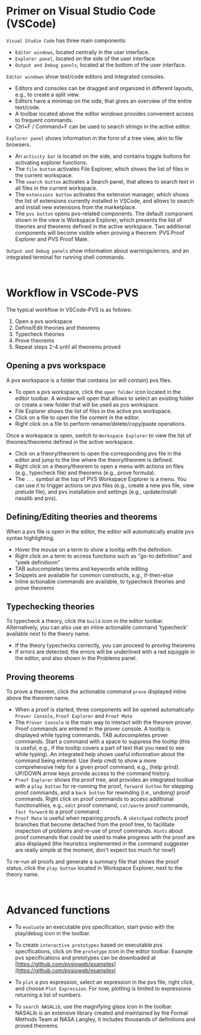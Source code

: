 # Primer on Visual Studio Code (VSCode)
`Visual Studio Code` has three main components:
- `Editor windows`, located centrally in the user interface.
- `Explorer panel`, located on the side of the user interface.
- `Output and Debug panels`, located at the bottom of the user interface.

`Editor windows` show text/code editors and integrated consoles.
- Editors and consoles can be dragged and organized in different layouts, e.g., to create a split view.
- Editors have a minimap on the side, that gives an overview of the entire text/code.
- A toolbar located above the editor windows provides convenient access to frequent commands.
- Ctrl+F / Command+F can be used to search strings in the active editor.

`Explorer panel` shows information in the form of a tree view, akin to file browsers.
- An `activity bar` is located on the side, and contains toggle buttons for activating explorer functions.
- The `file button` activates File Explorer, which shows the list of files in the current workspace.
- The `search button` activates a Search panel, that allows to search text in all files in the current workspace.
- The `extensions button` activates the extension manager, which shows the list of extensions currently installed in VSCode, and allows to search and install new extensions from the marketplace.
- The `pvs button` opens pvs-related components. The default component shown in the view is Workspace Explorer, which presents the list of theories and theorems defined in the active workspace. Two additional components will become visible when proving a theorem: PVS Proof Explorer and PVS Proof Mate.

`Output and Debug panels` show information about warnings/errors, and an integrated terminal for running shell commands.

<br>

# Workflow in VSCode-PVS
The typical workflow in VSCode-PVS is as follows:
1. Open a pvs workspace
2. Define/Edit theories and theorems
3. Typecheck theories
4. Prove theorems
5. Repeat steps 2-4 until all theorems proved

## Opening a pvs workspace
A pvs workspace is a folder that contains (or will contain) pvs files.
- To open a pvs workspace, click the `open folder` icon located in the editor toolbar. A window will open that allows to select an existing folder or create a new folder that will be used as pvs workspace.
- File Explorer shows the list of files in the active pvs workspace. 
- Click on a file to open the file content in the editor.
- Right click on a file to perform rename/delete/copy/paste operations. 

Once a workspace is open, switch to `Workspace Explorer` to view the list of theories/theorems defined in the active workspace.
- Click on a theory/theorem to open the corresponding pvs file in the editor and jump to the line where the theory/theorem is defined.
- Right click on a theory/theorem to open a menu with actions on files (e.g., typecheck file) and theorems (e.g., prove formula).
- The `...` symbol at the top of PVS Workspace Explorer is a menu. You can use it to trigger actions on pvs files (e.g., create a new pvs file, view prelude file), and pvs installation and settings (e.g., update/install nasalib and pvs).

## Defining/Editing theories and theorems
When a pvs file is open in the editor, the editor will automatically enable pvs syntax highlighting.
- Hover the mouse on a term to show a tooltip with the definition.
- Right click on a term to access functions such as "go-to definition" and "peek definitionn"
- TAB autocompletes terms and keywords while editing
- Snippets are available for common constructs, e.g., if-then-else
- Inline actionable commands are available, to typecheck theories and prove theorems

## Typechecking theories
To typecheck a theory, click the `build` icon in the editor toolbar.
Alternatively, you can also use an inline actionable command 'typecheck' available next to the theory name.
- If the theory typechecks correctly, you can proceed to proving theorems
- If errors are detected, the errors will be underlined with a red squiggle in the editor, and also shown in the Problems panel.

## Proving theorems
To prove a theorem, click the actionable command `prove` displayed inline above the theorem name.
- When a proof is started, three components will be opened automatically: `Prover Console`, `Proof Explorer` and `Proof Mate`
- The `Prover Console` is the main way to interact with the theorem prover. Proof commands are entered in the prover console. A tooltip is displayed while typing commands. TAB autocompletes prover commands. Start a command with a space to suppress the tooltip (this is useful, e.g., if the tooltip covers a part of text that you need to see while typing). An integrated help shows useful information about the command being entered. Use (help cmd) to show a more comprehensive help for a given proof command, e.g., (help grind). UP/DOWN arrow keys provide access to the command history.
- `Proof Explorer` shows the proof tree, and provides an integrated toolbar with a `play button` for re-running the proof, `forward button` for stepping proof commands, and a `back button` for rewinding (i.e., undoing) proof commands. Right click on proof commands to access additional functionalities, e.g., `edit` proof command, `cut/paste` proof commands, `fast forward` to a proof command.
- `Proof Mate` is useful when repairing proofs. A `sketchpad` collects proof branches that become detached from the proof tree, to facilitate inspection of problems and re-use of proof commands. `Hints` about proof commands that could be used to make progress with the proof are also displayed (the heuristics implemented in the command suggester are really simple at the moment, don't expect too much for now!)

To re-run all proofs and generate a summary file that shows the proof status, click the `play button` located in Workspace Explorer, next to the theory name.

<br>

# Advanced functions
- To `evaluate` an executable pvs specification, start pvsio with the play/debug icon in the toolbar.

- To create `interactive prototypes` based on executable pvs specifications, click on the `prototype` icon in the editor toolbar. Example pvs specifications and prototypes can be downloaded at [https://github.com/pvsioweb/examples](https://github.com/pvsioweb/examples)

- To `plot` a pvs expression, select an expression in the pvs file, right click, and choose `Plot Expression`. For now, plotting is limited to expressions returning a list of numbers.

- To `search NASALib`, use the magnifying glass icon in the toolbar. NASALib is an extensive library created and maintained by the Formal Methods Team at NASA Langley, it includes thousands of definitions and proved theorems.


